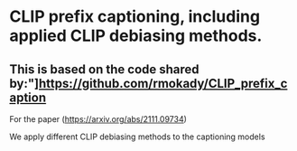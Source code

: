# CLIP prefix captioning, including applied CLIP debiasing methods.






## This is based on the code shared by:"]https://github.com/rmokady/CLIP_prefix_caption


For the paper (https://arxiv.org/abs/2111.09734)

We apply different CLIP debiasing methods to the captioning models



